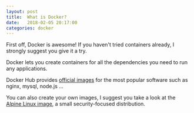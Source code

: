 ```yaml
---
layout: post
title:  What is Docker?
date:   2018-02-05 20:17:00
categories: docker
---
```


First off, Docker is awesome! If you haven't tried containers already, I strongly suggest you give it a try.

Docker lets you create containers for all the dependencies you need to run any applications.

Docker Hub provides [official images](https://hub.docker.com/explore/) for the most popular software such as nginx, mysql, node.js ...

You can also create your own images, I suggest you take a look at the [Alpine Linux image](https://hub.docker.com/_/alpine/), a small security-focused distribution.
